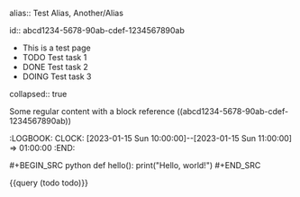 alias:: Test Alias, Another/Alias

id:: abcd1234-5678-90ab-cdef-1234567890ab

- This is a test page
- TODO Test task 1
- DONE Test task 2
- DOING Test task 3

collapsed:: true

Some regular content with a block reference ((abcd1234-5678-90ab-cdef-1234567890ab))

:LOGBOOK:
CLOCK: [2023-01-15 Sun 10:00:00]--[2023-01-15 Sun 11:00:00] =>  01:00:00
:END:

#+BEGIN_SRC python
def hello():
    print("Hello, world!")
#+END_SRC

{{query (todo todo)}} 